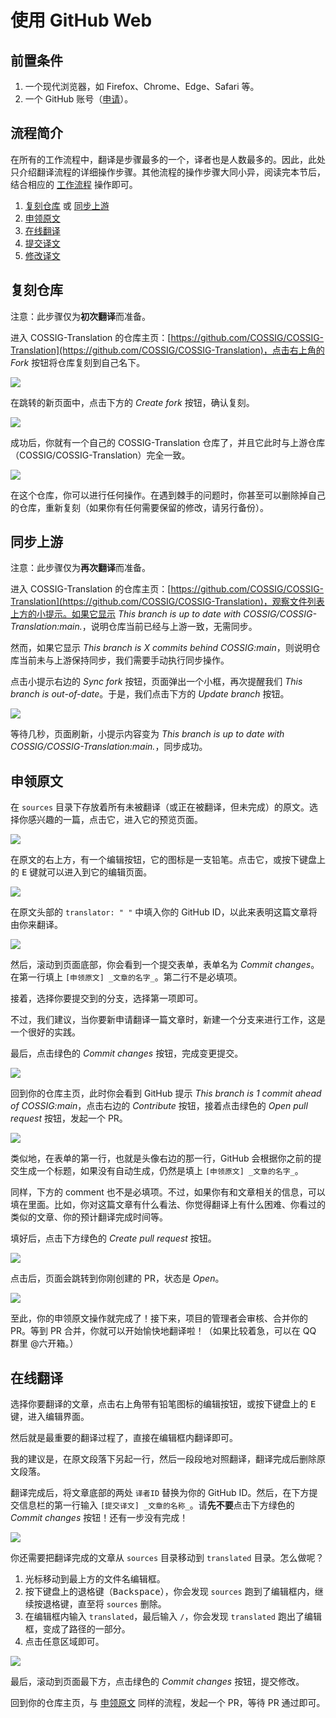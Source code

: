 # 使用 GitHub Web

## 前置条件

1. 一个现代浏览器，如 Firefox、Chrome、Edge、Safari 等。
2. 一个 GitHub 账号（[申请](https://github.com/signup)）。

## 流程简介

在所有的工作流程中，翻译是步骤最多的一个，译者也是人数最多的。因此，此处只介绍翻译流程的详细操作步骤。其他流程的操作步骤大同小异，阅读完本节后，结合相应的 [工作流程](../index.md#工作流程) 操作即可。

1. [复刻仓库](#复刻仓库) 或 [同步上游](#同步上游)
2. [申领原文](#申领原文)
3. [在线翻译](#在线翻译)
4. [提交译文](#提交译文)
5. [修改译文](#修改译文)

## 复刻仓库

注意：此步骤仅为**初次翻译**而准备。

进入 COSSIG-Translation 的仓库主页：[https://github.com/COSSIG/COSSIG-Translation](https://github.com/COSSIG/COSSIG-Translation)，点击右上角的 _Fork_ 按钮将仓库复刻到自己名下。

![](../assets/images/fork-web.jpg)

在跳转的新页面中，点击下方的 _Create fork_ 按钮，确认复刻。

![](../assets/images/create-fork-web.jpg)

成功后，你就有一个自己的 COSSIG-Translation 仓库了，并且它此时与上游仓库（COSSIG/COSSIG-Translation）完全一致。

![](../assets/images/created-fork-web.jpg)

在这个仓库，你可以进行任何操作。在遇到棘手的问题时，你甚至可以删除掉自己的仓库，重新复刻（如果你有任何需要保留的修改，请另行备份）。

## 同步上游

注意：此步骤仅为**再次翻译**而准备。

进入 COSSIG-Translation 的仓库主页：[https://github.com/COSSIG/COSSIG-Translation](https://github.com/COSSIG/COSSIG-Translation)，观察文件列表上方的小提示。如果它显示 _This branch is up to date with COSSIG/COSSIG-Translation:main._，说明仓库当前已经与上游一致，无需同步。

然而，如果它显示 _This branch is X commits behind COSSIG:main_，则说明仓库当前未与上游保持同步，我们需要手动执行同步操作。

点击小提示右边的 _Sync fork_ 按钮，页面弹出一个小框，再次提醒我们 _This branch is out-of-date_。于是，我们点击下方的 _Update branch_ 按钮。

![](../assets/images/sync-fork-web.jpg)

等待几秒，页面刷新，小提示内容变为 _This branch is up to date with COSSIG/COSSIG-Translation:main._，同步成功。

## 申领原文

在 `sources` 目录下存放着所有未被翻译（或正在被翻译，但未完成）的原文。选择你感兴趣的一篇，点击它，进入它的预览页面。

![](../assets/images/request-sources.jpg)

在原文的右上方，有一个编辑按钮，它的图标是一支铅笔。点击它，或按下键盘上的 <kbd>E</kbd> 键就可以进入到它的编辑页面。

![](../assets/images/edit-button.jpg)

在原文头部的 `translator: " "` 中填入你的 GitHub ID，以此来表明这篇文章将由你来翻译。

![](../assets/images/request-translator.jpg)

然后，滚动到页面底部，你会看到一个提交表单，表单名为 _Commit changes_。在第一行填上 `[申领原文] _文章的名字_`。第二行不是必填项。

接着，选择你要提交到的分支，选择第一项即可。

不过，我们建议，当你要新申请翻译一篇文章时，新建一个分支来进行工作，这是一个很好的实践。

最后，点击绿色的 _Commit changes_ 按钮，完成变更提交。

![](../assets/images/request-commit-changes.jpg)

回到你的仓库主页，此时你会看到 GitHub 提示 _This branch is 1 commit ahead of COSSIG:main_，点击右边的 _Contribute_ 按钮，接着点击绿色的 _Open pull request_ 按钮，发起一个 PR。

![](../assets/images/request-contribute.jpg)

类似地，在表单的第一行，也就是头像右边的那一行，GitHub 会根据你之前的提交生成一个标题，如果没有自动生成，仍然是填上 `[申领原文] _文章的名字_`。

同样，下方的 comment 也不是必填项。不过，如果你有和文章相关的信息，可以填在里面。比如，你对这篇文章有什么看法、你觉得翻译上有什么困难、你看过的类似的文章、你的预计翻译完成时间等。

填好后，点击下方绿色的 _Create pull request_ 按钮。

![](../assets/images/request-open-pr.jpg)

点击后，页面会跳转到你刚创建的 PR，状态是 _Open_。

![](../assets/images/request-opened-pr.jpg)

至此，你的申领原文操作就完成了！接下来，项目的管理者会审核、合并你的 PR。等到 PR 合并，你就可以开始愉快地翻译啦！（如果比较着急，可以在 QQ 群里 @六开箱。）

## 在线翻译

选择你要翻译的文章，点击右上角带有铅笔图标的编辑按钮，或按下键盘上的 <kbd>E</kbd> 键，进入编辑界面。

然后就是最重要的翻译过程了，直接在编辑框内翻译即可。

我的建议是，在原文段落下另起一行，然后一段段地对照翻译，翻译完成后删除原文段落。

翻译完成后，将文章底部的两处 `译者ID` 替换为你的 GitHub ID。然后，在下方提交信息栏的第一行输入 `[提交译文] _文章的名称_`。请**先不要**点击下方绿色的 _Commit changes_ 按钮！还有一步没有完成！

![](../assets/images/complete-commit-changes.jpg)

你还需要把翻译完成的文章从 `sources` 目录移动到 `translated` 目录。怎么做呢？

1. 光标移动到最上方的文件名编辑框。
2. 按下键盘上的退格键（<kbd>Backspace</kbd>），你会发现 `sources` 跑到了编辑框内，继续按退格键，直至将 `sources` 删除。
3. 在编辑框内输入 `translated`，最后输入 `/`，你会发现 `translated` 跑出了编辑框，变成了路径的一部分。
4. 点击任意区域即可。

![](../assets/images/complete-move-file.gif)

最后，滚动到页面最下方，点击绿色的 _Commit changes_ 按钮，提交修改。

回到你的仓库主页，与 [申领原文](#申领原文) 同样的流程，发起一个 PR，等待 PR 通过即可。
